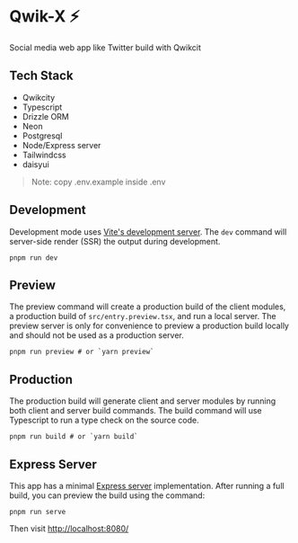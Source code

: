 # Qwik-X ⚡️

Social media web app like Twitter build with Qwikcit

## Tech Stack

- Qwikcity
- Typescript
- Drizzle ORM
- Neon
- Postgresql
- Node/Express server
- Tailwindcss
- daisyui

> Note: copy .env.example inside .env

## Development

Development mode uses [Vite's development server](https://vitejs.dev/). The `dev` command will server-side render (SSR) the output during development.

```shell
pnpm run dev
```

## Preview

The preview command will create a production build of the client modules, a production build of `src/entry.preview.tsx`, and run a local server. The preview server is only for convenience to preview a production build locally and should not be used as a production server.

```shell
pnpm run preview # or `yarn preview`
```

## Production

The production build will generate client and server modules by running both client and server build commands. The build command will use Typescript to run a type check on the source code.

```shell
pnpm run build # or `yarn build`
```

## Express Server

This app has a minimal [Express server](https://expressjs.com/) implementation. After running a full build, you can preview the build using the command:

```shell
pnpm run serve
```

Then visit [http://localhost:8080/](http://localhost:8080/)
